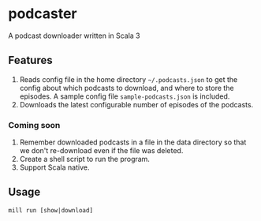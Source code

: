 # podcaster
A podcast downloader written in Scala 3

## Features
1. Reads config file in the home directory `~/.podcasts.json`  to get the config about which podcasts to download, and where to store the episodes. A sample config file `sample-podcasts.json` is included.
2. Downloads the latest configurable number of episodes of the podcasts.

### Coming soon

1. Remember downloaded podcasts in a file in the data directory so that we don't re-download even if the file was deleted.
2. Create a shell script to run the program.
3. Support Scala native.

## Usage
```
mill run [show|download]
```



